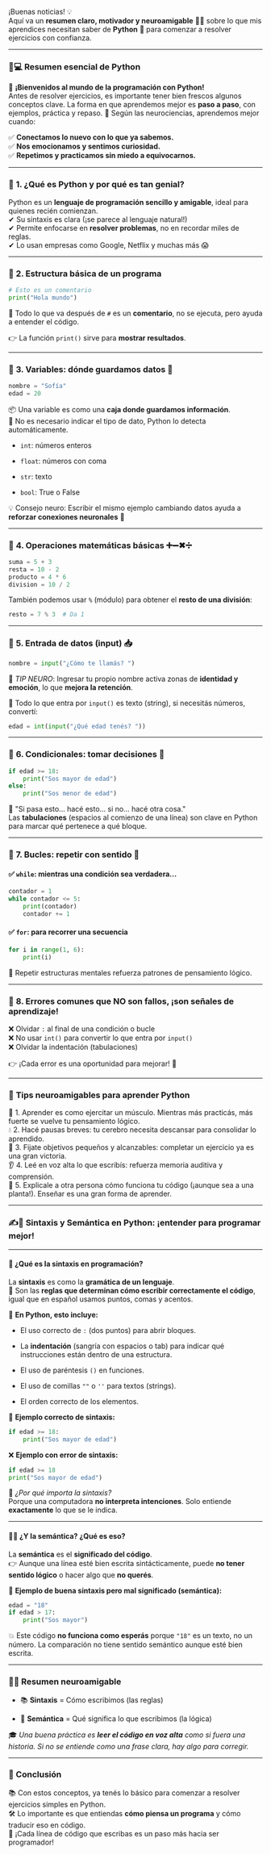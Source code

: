 ¡Buenas noticias! 💡  
Aquí va un **resumen claro, motivador y neuroamigable** 🧠✨ sobre lo que mis aprendices necesitan saber de **Python** 🐍 para comenzar a resolver ejercicios con confianza.

----------

### 🧠💻 **Resumen esencial de Python**

👋 **¡Bienvenidos al mundo de la programación con Python!**  
Antes de resolver ejercicios, es importante tener bien frescos algunos conceptos clave. La forma en que aprendemos mejor es **paso a paso**, con ejemplos, práctica y repaso. 🧠 Según las neurociencias, aprendemos mejor cuando:

✅ **Conectamos lo nuevo con lo que ya sabemos.**  
✅ **Nos emocionamos y sentimos curiosidad.**  
✅ **Repetimos y practicamos sin miedo a equivocarnos.**

----------

### 🔹 **1. ¿Qué es Python y por qué es tan genial?**

Python es un **lenguaje de programación sencillo y amigable**, ideal para quienes recién comienzan.  
✔ Su sintaxis es clara (¡se parece al lenguaje natural!)  
✔ Permite enfocarse en **resolver problemas**, no en recordar miles de reglas.  
✔ Lo usan empresas como Google, Netflix y muchas más 😱

----------

### 🔹 **2. Estructura básica de un programa**

```python
# Esto es un comentario
print("Hola mundo")

```

💬 Todo lo que va después de `#` es un **comentario**, no se ejecuta, pero ayuda a entender el código.

👉 La función `print()` sirve para **mostrar resultados**.

----------

### 🔹 **3. Variables: dónde guardamos datos** 🧮

```python
nombre = "Sofía"
edad = 20

```

📦 Una variable es como una **caja donde guardamos información**.  
📌 No es necesario indicar el tipo de dato, Python lo detecta automáticamente.

-   `int`: números enteros
    
-   `float`: números con coma
    
-   `str`: texto
    
-   `bool`: True o False
    

💡 Consejo neuro: Escribir el mismo ejemplo cambiando datos ayuda a **reforzar conexiones neuronales** 🧠

----------

### 🔹 **4. Operaciones matemáticas básicas** ➕➖✖➗

```python
suma = 5 + 3
resta = 10 - 2
producto = 4 * 6
division = 10 / 2

```

También podemos usar `%` (módulo) para obtener el **resto de una división**:

```python
resto = 7 % 3  # Da 1

```

----------

### 🔹 **5. Entrada de datos (input)** 📥

```python
nombre = input("¿Cómo te llamás? ")

```

🧠 _TIP NEURO_: Ingresar tu propio nombre activa zonas de **identidad y emoción**, lo que **mejora la retención**.

📌 Todo lo que entra por `input()` es texto (string), si necesitás números, convertí:

```python
edad = int(input("¿Qué edad tenés? "))

```

----------

### 🔹 **6. Condicionales: tomar decisiones** 🔁

```python
if edad >= 18:
    print("Sos mayor de edad")
else:
    print("Sos menor de edad")

```

💭 "Si pasa esto... hacé esto... si no... hacé otra cosa."  
Las **tabulaciones** (espacios al comienzo de una línea) son clave en Python para marcar qué pertenece a qué bloque.

----------

### 🔹 **7. Bucles: repetir con sentido** 🔄

#### ✅ `while`: mientras una condición sea verdadera...

```python
contador = 1
while contador <= 5:
    print(contador)
    contador += 1

```

#### ✅ `for`: para recorrer una secuencia

```python
for i in range(1, 6):
    print(i)

```

🧠 Repetir estructuras mentales refuerza patrones de pensamiento lógico.

----------

### 🔹 **8. Errores comunes que NO son fallos, ¡son señales de aprendizaje!**

❌ Olvidar `:` al final de una condición o bucle  
❌ No usar `int()` para convertir lo que entra por `input()`  
❌ Olvidar la indentación (tabulaciones)

👉 ¡Cada error es una oportunidad para mejorar! 🙌

----------

### 🌟 **Tips neuroamigables para aprender Python**

🧠 1. Aprender es como ejercitar un músculo. Mientras más practicás, más fuerte se vuelve tu pensamiento lógico.  
💧 2. Hacé pausas breves: tu cerebro necesita descansar para consolidar lo aprendido.  
🎯 3. Fijate objetivos pequeños y alcanzables: completar un ejercicio ya es una gran victoria.  
👂 4. Leé en voz alta lo que escribís: refuerza memoria auditiva y comprensión.  
💬 5. Explicale a otra persona cómo funciona tu código (¡aunque sea a una planta!). Enseñar es una gran forma de aprender.

----------

### ✍️🧠 **Sintaxis y Semántica en Python: ¡entender para programar mejor!**

----------

#### 📘 **¿Qué es la sintaxis en programación?**

La **sintaxis** es como la **gramática de un lenguaje**.  
🧩 Son las **reglas que determinan cómo escribir correctamente el código**, igual que en español usamos puntos, comas y acentos.

🔧 **En Python, esto incluye:**

-   El uso correcto de `:` (dos puntos) para abrir bloques.
    
-   La **indentación** (sangría con espacios o tab) para indicar qué instrucciones están dentro de una estructura.
    
-   El uso de paréntesis `()` en funciones.
    
-   El uso de comillas `""` o `''` para textos (strings).
    
-   El orden correcto de los elementos.
    

📌 **Ejemplo correcto de sintaxis:**

```python
if edad >= 18:
    print("Sos mayor de edad")

```

❌ **Ejemplo con error de sintaxis:**

```python
if edad >= 18
print("Sos mayor de edad")

```

🧠 _¿Por qué importa la sintaxis?_  
Porque una computadora **no interpreta intenciones**. Solo entiende **exactamente** lo que se le indica.

----------

#### 🧠💬 **¿Y la semántica? ¿Qué es eso?**

La **semántica** es el **significado del código**.  
👉 Aunque una línea esté bien escrita sintácticamente, puede **no tener sentido lógico** o hacer algo que **no querés**.

📌 **Ejemplo de buena sintaxis pero mal significado (semántica):**

```python
edad = "18"
if edad > 17:
    print("Sos mayor")

```

💥 Este código **no funciona como esperás** porque `"18"` es un texto, no un número. La comparación no tiene sentido semántico aunque esté bien escrita.

----------

### 🧠💬 **Resumen neuroamigable**

-   📚 **Sintaxis** = Cómo escribimos (las reglas)
    
-   🧠 **Semántica** = Qué significa lo que escribimos (la lógica)
    

🎓 _Una buena práctica es **leer el código en voz alta** como si fuera una historia. Si no se entiende como una frase clara, hay algo para corregir._

----------


### 🚀 Conclusión

📚 Con estos conceptos, ya tenés lo básico para comenzar a resolver ejercicios simples en Python.  
🛠️ Lo importante es que entiendas **cómo piensa un programa** y cómo traducir eso en código.  
🎉 ¡Cada línea de código que escribas es un paso más hacia ser programador!


<!--stackedit_data:
eyJoaXN0b3J5IjpbNzYyMjU2NV19
-->